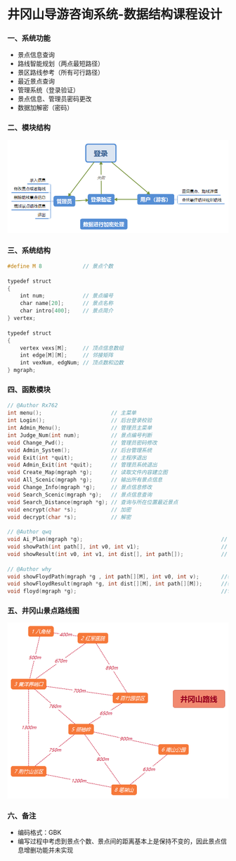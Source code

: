 # 井冈山导游咨询系统-数据结构课程设计
### 一、系统功能
* 景点信息查询
* 路线智能规划（两点最短路径）
* 景区路线参考（所有可行路径）
* 最近景点查询
* 管理系统（登录验证）
* 景点信息、管理员密码更改
* 数据加解密（密码）
### 二、模块结构
![](./xt.png)
### 三、系统结构
```C
#define M 8             // 景点个数

typedef struct
{
    int num;            // 景点编号
    char name[20];      // 景点名称
    char intro[400];    // 景点简介
} vertex;

typedef struct
{
    vertex vexs[M];     // 顶点信息数组
    int edge[M][M];     // 邻接矩阵
    int vexNum, edgNum; // 顶点数和边数
} mgraph;
```
### 四、函数模块
```C
// @Author Rx762
int menu();                      // 主菜单
int Login();                     // 后台登录校验
int Admin_Menu();                // 管理员主菜单
int Judge_Num(int num);          // 景点编号判断
void Change_Pwd();               // 管理员密码修改
void Admin_System();             // 后台管理系统
void Exit(int *quit);            // 主程序退出
void Admin_Exit(int *quit);      // 管理员系统退出
void Create_Map(mgraph *g);      // 读取文件内容建立图
void All_Scenic(mgraph *g);      // 输出所有景点信息
void Change_Info(mgraph *g);     // 景点信息修改
void Search_Scenic(mgraph *g);   // 景点信息查询
void Search_Distance(mgraph *g); // 查询与所在位置最近景点
void encrypt(char *s);           // 加密
void decrypt(char *s);           // 解密

// @Author qwq
void Ai_Plan(mgraph *g);                                            // dijkstra算法求最短路径
void showPath(int path[], int v0, int v1);                          // 输出单条路劲
void showResult(int v0, int v1, int dist[], int path[]);            // 输出最短路径

// @Author why
void showFloydPath(mgraph *g , int path[][M], int v0, int v);       //输出起点到终点的中间结点
void showFloydResult(mgraph *g, int dist[][M], int path[][M]);      //输出floyd算法的结果
void floyd(mgraph *g);                                              //floyd算法
```
### 五、井冈山景点路线图
![](./map.png)
### 六、备注
* 编码格式：GBK
* 编写过程中考虑到景点个数、景点间的距离基本上是保持不变的，因此景点信息增删功能并未实现

